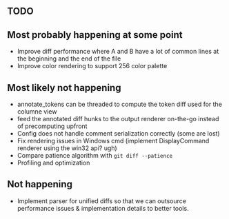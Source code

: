 TODO
----

Most probably happening at some point
-------------------------------------
* Improve diff performance where A and B have a lot of common lines at the beginning and the end of the file
* Improve color rendering to support 256 color palette

Most likely not happening
-------------------------
* annotate_tokens can be threaded to compute the token diff used for the columne view
* feed the annotated diff hunks to the output renderer on-the-go instead of precomputing upfront
* Config does not handle comment serialization correctly (some are lost)
* Fix rendering issues in Windows cmd (implement DisplayCommand renderer using the win32 api? ugh)
* Compare patience algorithm with `git diff --patience`
* Profiling and optimization

Not happening
-------------
* Implement parser for unified diffs so that we can outsource performance issues & implementation
  details to better tools.